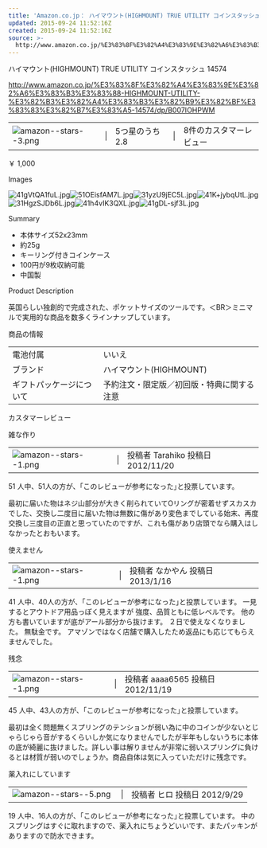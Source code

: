 ```yaml
---
title: 'Amazon.co.jp： ハイマウント(HIGHMOUNT) TRUE UTILITY コインスタッシュ 14574: スポーツ&アウトドア'
updated: 2015-09-24 11:52:16Z
created: 2015-09-24 11:52:16Z
source: >-
  http://www.amazon.co.jp/%E3%83%8F%E3%82%A4%E3%83%9E%E3%82%A6%E3%83%B3%E3%83%88-HIGHMOUNT-UTILITY-%E3%82%B3%E3%82%A4%E3%83%B3%E3%82%B9%E3%82%BF%E3%83%83%E3%82%B7%E3%83%A5-14574/dp/B007IOHPWM
---
```


ハイマウント(HIGHMOUNT) TRUE UTILITY コインスタッシュ 14574

http://www.amazon.co.jp/%E3%83%8F%E3%82%A4%E3%83%9E%E3%82%A6%E3%83%B3%E3%83%88-HIGHMOUNT-UTILITY-%E3%82%B3%E3%82%A4%E3%83%B3%E3%82%B9%E3%82%BF%E3%83%83%E3%82%B7%E3%83%A5-14574/dp/B007IOHPWM

|     |     |     |     |     |
| --- | --- | --- | --- | --- |
| ![amazon--stars--3.png](../_resources/amazon--stars--3.png) |  \| | 5つ星のうち 2.8 |  \| | 8件のカスタマーレビュー |

￥ 1,000

Images

![41gVtQA1fuL.jpg](../_resources/41gVtQA1fuL.jpg)![51OEisfAM7L.jpg](../_resources/51OEisfAM7L.jpg)![31yzU9jEC5L.jpg](../_resources/31yzU9jEC5L.jpg)![41K+jybqUtL.jpg](../_resources/41K+jybqUtL.jpg)![31HgzSJDb6L.jpg](../_resources/31HgzSJDb6L.jpg)![41h4vIK3QXL.jpg](../_resources/41h4vIK3QXL.jpg)![41gDL-sjf3L.jpg](../_resources/41gDL-sjf3L.jpg)

Summary

- 本体サイズ52x23mm
- 約25g
- キーリング付きコインケース
- 100円が9枚収納可能
- 中国製

Product Description

英国らしい独創的で完成された、ポケットサイズのツールです。＜BR＞ミニマルで実用的な商品を数多くラインナップしています。

商品の情報

|     |     |
| --- | --- |
| 電池付属 | いいえ |
| ブランド | ハイマウント(HIGHMOUNT) |
| ギフトパッケージについて | 予約注文・限定版／初回版・特典に関する注意 |

カスタマーレビュー

雑な作り

|     |     |     |
| --- | --- | --- |
| ![amazon--stars--1.png](../_resources/amazon--stars--1.png) |  \| | 投稿者 Tarahiko 投稿日 2012/11/20 |

51 人中、51人の方が、｢このレビューが参考になった｣と投票しています。

最初に届いた物はネジ山部分が大きく削られていてOリングが密着せずスカスカでした、交換し二度目に届いた物は無数に傷があり変色までしている始末、再度交換し三度目の正直と思っていたのですが、これも傷があり店頭でなら購入はしなかったとおもいます。

使えません

|     |     |     |
| --- | --- | --- |
| ![amazon--stars--1.png](../_resources/amazon--stars--1.png) |  \| | 投稿者 なかやん 投稿日 2013/1/16 |

41 人中、40人の方が、｢このレビューが参考になった｣と投票しています。
一見するとアウトドア用品っぽく見えますが
強度、品質ともに低レベルです。
他の方も書いていますが底がアール部分から抜けます。
２日で使えなくなりました。
無駄金です。
アマゾンではなく店舗で購入したため返品にも応じてもらえませんでした。

残念

|     |     |     |
| --- | --- | --- |
| ![amazon--stars--1.png](../_resources/amazon--stars--1.png) |  \| | 投稿者 aaaa6565 投稿日 2012/11/19 |

45 人中、43人の方が、｢このレビューが参考になった｣と投票しています。

最初は全く問題無くスプリングのテンションが弱い為に中のコインが少ないとじゃらじゃら音がするくらいしか気になりませんでしたが半年もしないうちに本体の底が綺麗に抜けました。詳しい事は解りませんが非常に弱いスプリングに負けるとは材質が弱いのでしょうか。商品自体は気に入っていただけに残念です。

薬入れにしています

|     |     |     |
| --- | --- | --- |
| ![amazon--stars--5.png](../_resources/amazon--stars--5.png) |  \| | 投稿者 ヒロ 投稿日 2012/9/29 |

19 人中、16人の方が、｢このレビューが参考になった｣と投票しています。
中のスプリングはすぐに取れますので、薬入れにちょうどいいです、またパッキンがありますので防水できます。